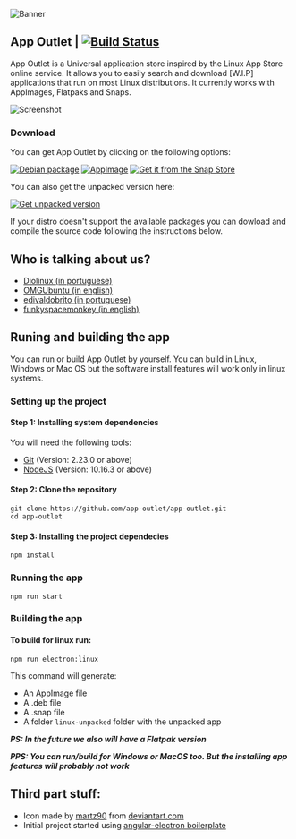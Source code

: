 ![Banner](https://github.com/app-outlet/app-outlet/raw/master/src/assets/banner.png)

## App Outlet  | [![Build Status](https://travis-ci.org/app-outlet/app-outlet.svg?branch=master)](https://travis-ci.org/app-outlet/app-outlet)

App Outlet is a Universal application store inspired by the Linux App Store online service. It allows you to easily search and download [W.I.P] applications that run on most Linux distributions. It currently works with AppImages, Flatpaks and Snaps.

![Screenshot](https://github.com/app-outlet/app-outlet/raw/master/src/assets/screenshot.png)

### Download

You can get App Outlet by clicking on the following options:

[![Debian package](https://github.com/app-outlet/app-outlet/raw/master/src/assets/deb.png)](https://appoutlet.herokuapp.com/download/deb)
[![AppImage](https://github.com/app-outlet/app-outlet/raw/master/src/assets/appimage.png)](https://appoutlet.herokuapp.com/download/appimage)
[![Get it from the Snap Store](https://github.com/app-outlet/app-outlet/raw/master/src/assets/snap.png)](https://snapcraft.io/app-outlet)

You can also get the unpacked version here:

[![Get unpacked version](https://github.com/app-outlet/app-outlet/raw/master/src/assets/unpacked.png)](https://appoutlet.herokuapp.com/download/unpacked)

If your distro doesn't support the available packages you can dowload and compile the source code following the instructions below.

## Who is talking about us?
- [Diolinux (in portuguese)](https://www.diolinux.com.br/2019/10/app-outlet-o-sucessor-do-linux-app-store-loja-snap-appimage-flatpak.html)
- [OMGUbuntu (in english)](https://www.omgubuntu.co.uk/2019/10/app-outlet-universal-linux-app-store)
- [edivaldobrito (in portuguese)](https://www.edivaldobrito.com.br/como-instalar-a-linux-app-store-app-outlet-no-linux/)
- [funkyspacemonkey (in english)](https://www.funkyspacemonkey.com/app-outlet-a-universal-linux-app-store)


## Runing and building the app
You can run or build App Outlet by yourself. You can build in Linux, Windows or Mac OS but the software install features will work only in linux systems.

### Setting up the project
#### Step 1: Installing system dependencies
You will need the following tools:
- [Git](https://git-scm.com/) (Version: 2.23.0 or above)
- [NodeJS](https://nodejs.org/) (Version: 10.16.3 or above)

#### Step 2: Clone the repository
```
git clone https://github.com/app-outlet/app-outlet.git
cd app-outlet
```

#### Step 3: Installing the project dependecies
```
npm install
```

### Running the app

```
npm run start
```

### Building the app
#### To build for linux run:
```
npm run electron:linux
```
This command will generate:
- An AppImage file
- A .deb file
- A .snap file
- A folder `linux-unpacked` folder with the unpacked app

***PS: In the future we also will have a Flatpak version***

***PPS: You can run/build for Windows or MacOS too. But the installing app features will probably not work***

## Third part stuff:
- Icon made by [martz90](https://www.deviantart.com/martz90) from [deviantart.com](https://www.deviantart.com/martz90/art/Light-Icons-Pack-379943080)
- Initial project started using [angular-electron boilerplate](https://github.com/maximegris/angular-electron)
